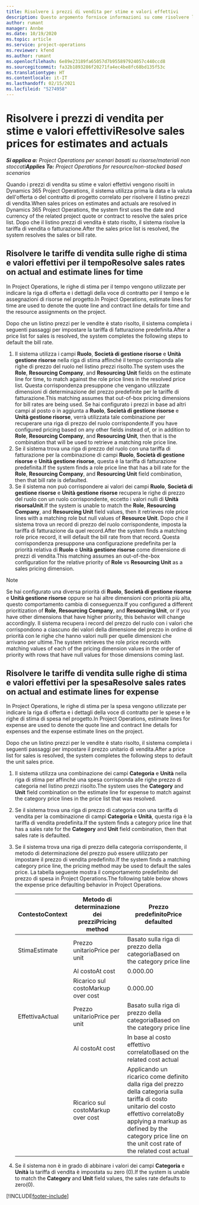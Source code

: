 ```yaml
---
title: Risolvere i prezzi di vendita per stime e valori effettivi
description: Questo argomento fornisce informazioni su come risolvere le tariffe di vendita per stime e valori effettivi.
author: rumant
manager: Annbe
ms.date: 10/19/2020
ms.topic: article
ms.service: project-operations
ms.reviewer: kfend
ms.author: rumant
ms.openlocfilehash: 6e89e23189fa65057d7b955897924057c440ccd8
ms.sourcegitcommit: fa32b1893286f20271fa4ec4be8fc68bd135f53c
ms.translationtype: HT
ms.contentlocale: it-IT
ms.lasthandoff: 02/15/2021
ms.locfileid: "5274958"
---
```

# <a name="resolve-sales-prices-for-estimates-and-actuals"></a><span data-ttu-id="97b40-103">Risolvere i prezzi di vendita per stime e valori effettivi</span><span class="sxs-lookup"><span data-stu-id="97b40-103">Resolve sales prices for estimates and actuals</span></span>

<span data-ttu-id="97b40-104">_**Si applica a:** Project Operations per scenari basati su risorse/materiali non stoccati_</span><span class="sxs-lookup"><span data-stu-id="97b40-104">_**Applies To:** Project Operations for resource/non-stocked based scenarios_</span></span>

<span data-ttu-id="97b40-105">Quando i prezzi di vendita su stime e valori effettivi vengono risolti in Dynamics 365 Project Operations, il sistema utilizza prima la data e la valuta dell'offerta o del contratto di progetto correlato per risolvere il listino prezzi di vendita.</span><span class="sxs-lookup"><span data-stu-id="97b40-105">When sales prices on estimates and actuals are resolved in Dynamics 365 Project Operations, the system first uses the date and currency of the related project quote or contract to resolve the sales price list.</span></span> <span data-ttu-id="97b40-106">Dopo che il listino prezzi di vendita è stato risolto, il sistema risolve la tariffa di vendita o fatturazione.</span><span class="sxs-lookup"><span data-stu-id="97b40-106">After the sales price list is resolved, the system resolves the sales or bill rate.</span></span>

## <a name="resolve-sales-rates-on-actual-and-estimate-lines-for-time"></a><span data-ttu-id="97b40-107">Risolvere le tariffe di vendita sulle righe di stima e valori effettivi per il tempo</span><span class="sxs-lookup"><span data-stu-id="97b40-107">Resolve sales rates on actual and estimate lines for time</span></span>

<span data-ttu-id="97b40-108">In Project Operations, le righe di stima per il tempo vengono utilizzate per indicare la riga di offerta e i dettagli della voce di contratto per il tempo e le assegnazioni di risorse nel progetto.</span><span class="sxs-lookup"><span data-stu-id="97b40-108">In Project Operations, estimate lines for time are used to denote the quote line and contract line details for time and the resource assignments on the project.</span></span>

<span data-ttu-id="97b40-109">Dopo che un listino prezzi per le vendite è stato risolto, il sistema completa i seguenti passaggi per impostare la tariffa di fatturazione predefinita.</span><span class="sxs-lookup"><span data-stu-id="97b40-109">After a price list for sales is resolved, the system completes the following steps to default the bill rate.</span></span>

1. <span data-ttu-id="97b40-110">Il sistema utilizza i campi **Ruolo**, **Società di gestione risorse** e **Unità gestione risorse** nella riga di stima affinché il tempo corrisponda alle righe di prezzo del ruolo nel listino prezzi risolto.</span><span class="sxs-lookup"><span data-stu-id="97b40-110">The system uses the **Role**, **Resourcing Company**, and **Resourcing Unit** fields on the estimate line for time, to match against the role price lines in the resolved price list.</span></span> <span data-ttu-id="97b40-111">Questa corrispondenza presuppone che vengano utilizzate dimensioni di determinazione del prezzo predefinite per le tariffe di fatturazione.</span><span class="sxs-lookup"><span data-stu-id="97b40-111">This matching assumes that out-of-box pricing dimensions for bill rates are being used.</span></span> <span data-ttu-id="97b40-112">Se hai configurato i prezzi in base ad altri campi al posto o in aggiunta a **Ruolo**, **Società di gestione risorse** e **Unità gestione risorse**, verrà utilizzata tale combinazione per recuperare una riga di prezzo del ruolo corrispondente.</span><span class="sxs-lookup"><span data-stu-id="97b40-112">If you have configured pricing based on any other fields instead of, or in addition to **Role**, **Resourcing Company**, and **Resourcing Unit**, then that is the combination that will be used to retrieve a matching role price line.</span></span>
2. <span data-ttu-id="97b40-113">Se il sistema trova una riga di prezzo del ruolo con una tariffa di fatturazione per la combinazione di campi **Ruolo**, **Società di gestione risorse** e **Unità gestione risorse**, questa è la tariffa di fatturazione predefinita.</span><span class="sxs-lookup"><span data-stu-id="97b40-113">If the system finds a role price line that has a bill rate for the **Role**, **Resourcing Company**, and **Resourcing Unit** field combination, then that bill rate is defaulted.</span></span>
3. <span data-ttu-id="97b40-114">Se il sistema non può corrispondere ai valori dei campi **Ruolo**, **Società di gestione risorse** e **Unità gestione risorse** recupera le righe di prezzo del ruolo con un ruolo corrispondente, eccetto i valori nulli di **Unità risorsaUnit**.</span><span class="sxs-lookup"><span data-stu-id="97b40-114">If the system is unable to match the **Role**, **Resourcing Company**, and **Resourcing Unit** field values, then it retrieves role price lines with a matching role but null values of **Resource Unit**.</span></span> <span data-ttu-id="97b40-115">Dopo che il sistema trova un record di prezzo del ruolo corrispondente, imposta la tariffa di fatturazione da quel record.</span><span class="sxs-lookup"><span data-stu-id="97b40-115">After the system finds a matching role price record, it will default the bill rate from that record.</span></span> <span data-ttu-id="97b40-116">Questa corrispondenza presuppone una configurazione predefinita per la priorità relativa di **Ruolo** e **Unità gestione risorse** come dimensione di prezzi di vendita.</span><span class="sxs-lookup"><span data-stu-id="97b40-116">This matching assumes an out-of-the-box configuration for the relative priority of **Role** vs **Resourcing Unit** as a sales pricing dimension.</span></span>

> [!NOTE]
> <span data-ttu-id="97b40-117">Se hai configurato una diversa priorità di **Ruolo**, **Società di gestione risorse** e **Unità gestione risorse** oppure se hai altre dimensioni con priorità più alta, questo comportamento cambia di conseguenza.</span><span class="sxs-lookup"><span data-stu-id="97b40-117">If you configured a different prioritization of **Role**, **Resourcing Company**, and **Resourcing Unit**, or if you have other dimensions that have higher priority, this behavior will change accordingly.</span></span> <span data-ttu-id="97b40-118">Il sistema recupera i record del prezzo del ruolo con i valori che corrispondono a ciascuno dei valori della dimensione del prezzo in ordine di priorità con le righe che hanno valori nulli per quelle dimensioni che arrivano per ultime.</span><span class="sxs-lookup"><span data-stu-id="97b40-118">The system retrieves the role price records with matching values of each of the pricing dimension values in the order of priority with rows that have null values for those dimensions coming last.</span></span>

## <a name="resolve-sales-rates-on-actual-and-estimate-lines-for-expense"></a><span data-ttu-id="97b40-119">Risolvere le tariffe di vendita sulle righe di stima e valori effettivi per la spesa</span><span class="sxs-lookup"><span data-stu-id="97b40-119">Resolve sales rates on actual and estimate lines for expense</span></span>

<span data-ttu-id="97b40-120">In Project Operations, le righe di stima per la spesa vengono utilizzate per indicare la riga di offerta e i dettagli della voce di contratto per le spese e le righe di stima di spesa nel progetto.</span><span class="sxs-lookup"><span data-stu-id="97b40-120">In Project Operations, estimate lines for expense are used to denote the quote line and contract line details for expenses and the expense estimate lines on the project.</span></span>

<span data-ttu-id="97b40-121">Dopo che un listino prezzi per le vendite è stato risolto, il sistema completa i seguenti passaggi per impostare il prezzo unitario di vendita.</span><span class="sxs-lookup"><span data-stu-id="97b40-121">After a price list for sales is resolved, the system completes the following steps to default the unit sales price.</span></span>

1. <span data-ttu-id="97b40-122">Il sistema utilizza una combinazione dei campi **Categoria** e **Unità** nella riga di stima per affinché una spesa corrisponda alle righe prezzo di categoria nel listino prezzi risolto.</span><span class="sxs-lookup"><span data-stu-id="97b40-122">The system uses the **Category** and **Unit** field combination on the estimate line for expense to match against the category price lines in the price list that was resolved.</span></span>
2. <span data-ttu-id="97b40-123">Se il sistema trova una riga di prezzo di categoria con una tariffa di vendita per la combinazione di campi **Categoria** e **Unità**, questa riga è la tariffa di vendita predefinita.</span><span class="sxs-lookup"><span data-stu-id="97b40-123">If the system finds a category price line that has a sales rate for the **Category** and **Unit** field combination, then that sales rate is defaulted.</span></span>
3. <span data-ttu-id="97b40-124">Se il sistema trova una riga di prezzo della categoria corrispondente, il metodo di determinazione del prezzo può essere utilizzato per impostare il prezzo di vendita predefinito.</span><span class="sxs-lookup"><span data-stu-id="97b40-124">If the system finds a matching category price line, the pricing method may be used to default the sales price.</span></span> <span data-ttu-id="97b40-125">La tabella seguente mostra il comportamento predefinito del prezzo di spesa in Project Operations.</span><span class="sxs-lookup"><span data-stu-id="97b40-125">The following table below shows the expense price defaulting behavior in Project Operations.</span></span>

    | <span data-ttu-id="97b40-126">Contesto</span><span class="sxs-lookup"><span data-stu-id="97b40-126">Context</span></span> | <span data-ttu-id="97b40-127">Metodo di determinazione dei prezzi</span><span class="sxs-lookup"><span data-stu-id="97b40-127">Pricing method</span></span> | <span data-ttu-id="97b40-128">Prezzo predefinito</span><span class="sxs-lookup"><span data-stu-id="97b40-128">Price defaulted</span></span> |
    | --- | --- | --- |
    | <span data-ttu-id="97b40-129">Stima</span><span class="sxs-lookup"><span data-stu-id="97b40-129">Estimate</span></span> | <span data-ttu-id="97b40-130">Prezzo unitario</span><span class="sxs-lookup"><span data-stu-id="97b40-130">Price per unit</span></span> | <span data-ttu-id="97b40-131">Basato sulla riga di prezzo della categoria</span><span class="sxs-lookup"><span data-stu-id="97b40-131">Based on the category price line</span></span> |
    | &nbsp; | <span data-ttu-id="97b40-132">Al costo</span><span class="sxs-lookup"><span data-stu-id="97b40-132">At cost</span></span> | <span data-ttu-id="97b40-133">0.00</span><span class="sxs-lookup"><span data-stu-id="97b40-133">0.00</span></span> |
    | &nbsp; | <span data-ttu-id="97b40-134">Ricarico sul costo</span><span class="sxs-lookup"><span data-stu-id="97b40-134">Markup over cost</span></span> | <span data-ttu-id="97b40-135">0.00</span><span class="sxs-lookup"><span data-stu-id="97b40-135">0.00</span></span> |
    | <span data-ttu-id="97b40-136">Effettiva</span><span class="sxs-lookup"><span data-stu-id="97b40-136">Actual</span></span> | <span data-ttu-id="97b40-137">Prezzo unitario</span><span class="sxs-lookup"><span data-stu-id="97b40-137">Price per unit</span></span> | <span data-ttu-id="97b40-138">Basato sulla riga di prezzo della categoria</span><span class="sxs-lookup"><span data-stu-id="97b40-138">Based on the category price line</span></span> |
    | &nbsp; | <span data-ttu-id="97b40-139">Al costo</span><span class="sxs-lookup"><span data-stu-id="97b40-139">At cost</span></span> | <span data-ttu-id="97b40-140">In base al costo effettivo correlato</span><span class="sxs-lookup"><span data-stu-id="97b40-140">Based on the related cost actual</span></span> |
    | &nbsp; | <span data-ttu-id="97b40-141">Ricarico sul costo</span><span class="sxs-lookup"><span data-stu-id="97b40-141">Markup over cost</span></span> | <span data-ttu-id="97b40-142">Applicando un ricarico come definito dalla riga del prezzo della categoria sulla tariffa di costo unitario del costo effettivo correlato</span><span class="sxs-lookup"><span data-stu-id="97b40-142">By applying a markup as defined by the category price line on the unit cost rate of the related cost actual</span></span> |

4. <span data-ttu-id="97b40-143">Se il sistema non è in grado di abbinare i valori dei campi **Categoria** e **Unità** la tariffa di vendita è impostata su zero (0).</span><span class="sxs-lookup"><span data-stu-id="97b40-143">If the system is unable to match the **Category** and **Unit** field values, the sales rate defaults to zero(0).</span></span>


[!INCLUDE[footer-include](../includes/footer-banner.md)]